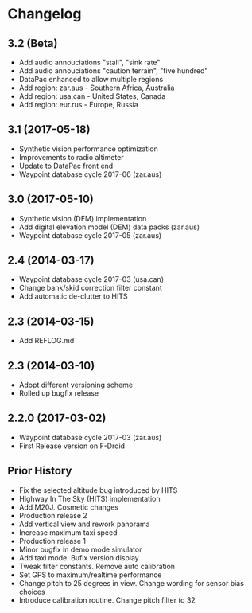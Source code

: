 Changelog
=========
3.2 (Beta)
------------------
* Add audio annouciations "stall", "sink rate"
* Add audio annouciations "caution terrain", "five hundred"
* DataPac enhanced to allow multiple regions
* Add region: zar.aus - Southern Africa, Australia
* Add region: usa.can - United States, Canada
* Add region: eur.rus - Europe, Russia

3.1 (2017-05-18)
------------------
* Synthetic vision performance optimization
* Improvements to radio altimeter
* Update to DataPac front end
* Waypoint database cycle 2017-06 (zar.aus)

3.0 (2017-05-10)
------------------
* Synthetic vision (DEM) implementation
* Add digital elevation model (DEM) data packs (zar.aus)
* Waypoint database cycle 2017-05 (zar.aus)

2.4 (2014-03-17)
------------------
* Waypoint database cycle 2017-03 (usa.can)
* Change bank/skid correction filter constant
* Add automatic de-clutter to HITS

2.3 (2014-03-15)
------------------
* Add REFLOG.md 

2.3 (2014-03-10)
------------------
* Adopt different versioning scheme
* Rolled up bugfix release 

2.2.0 (2017-03-02)
------------------
* Waypoint database cycle 2017-03 (zar.aus)
* First Release version on F-Droid

Prior History
------------------
* Fix the selected altitude bug introduced by HITS
* Highway In The Sky (HITS) implementation
* Add M20J. Cosmetic changes
* Production release 2
* Add vertical view and rework panorama
* Increase maximum taxi speed
* Production release 1
* Minor bugfix in demo mode simulator
* Add taxi mode. Bufix version display
* Tweak filter constants. Remove auto calibration
* Set GPS to maximum/realtime performance
* Change pitch to 25 degrees in view. Change wording for sensor bias choices
* Introduce calibration routine. Change pitch filter to 32